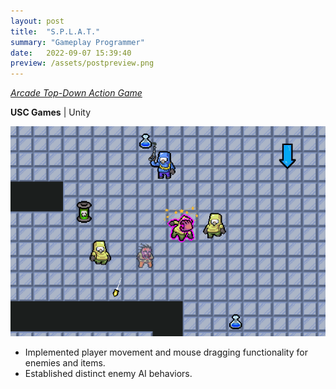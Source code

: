 ```yaml
---
layout: post
title:  "S.P.L.A.T."
summary: "Gameplay Programmer"
date:   2022-09-07 15:39:40
preview: /assets/postpreview.png
---
```


[_Arcade Top-Down Action Game_](https://dwagon6.itch.io/splat)

**USC Games** | Unity

![Picture 1](/assets/splat.png)

- Implemented player movement and mouse dragging functionality for enemies and items.
- Established distinct enemy AI behaviors.

